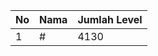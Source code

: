 | No | Nama            | Jumlah Level |
|----|-----------------|--------------|
| 1  | #    |    4130        |

